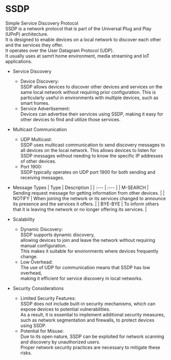 <link rel="stylesheet" type="text/css" href="../../styles.css">

# SSDP
Simple Service Discovery Protocol  
SSDP is a network protocol that is part of the Universal Plug and Play (UPnP) architecture.  
It is designed to enable devices on a local network to discover each other and the services they offer.  
It operates over the User Datagram Protocol (UDP).  
It usually uses at samrt home environment, media streaming and IoT applications.

- Service Discovery
  - Device Discovery:  
    SSDP allows devices to discover other devices and services on the same local network without requiring prior configuration.
    This is particularly useful in environments with multiple devices, such as smart homes.
  - Service Advertisement:  
    Devices can advertise their services using SSDP, making it easy for other devices to find and utilize those services.

- Multicast Communication
  - UDP Multicast:  
    SSDP uses multicast communication to send discovery messages to all devices on the local network.
    This allows devices to listen for SSDP messages without needing to know the specific IP addresses of other devices.
  - Port 1900:  
    SSDP typically operates on UDP port 1900 for both sending and receiving messages.

- Message Types
    | Type | Description |
    | :--- | :--- |
    | M-SEARCH | Sending request message for getting information from other devices. |
    | NOTIFY | When joining the network or its services changed to announce its presence and the services it offers. |
    | BYE-BYE | To inform others that it is leaving the network or no longer offering its services. |

- Scalability
  - Dynamic Discovery:  
    SSDP supports dynamic discovery,  
    allowing devices to join and leave the network without requiring manual configuration.  
    This makes it suitable for environments where devices frequently change.
  - Low Overhead:  
    The use of UDP for communication means that SSDP has low overhead,  
    making it efficient for service discovery in local networks.

- Security Considerations
  - Limited Security Features:  
    SSDP does not include built-in security mechanisms, which can expose devices to potential vulnerabilities.  
    As a result, it is essential to implement additional security measures,  
    such as network segmentation and firewalls, to protect devices using SSDP.
  - Potential for Misuse:  
    Due to its open nature, SSDP can be exploited for network scanning and discovery by unauthorized users.  
    Proper network security practices are necessary to mitigate these risks.
